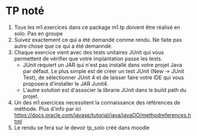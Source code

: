 # TP noté
1. Tous les m1.exercices dans ce package m1.tp doivent être réalisé en solo. Pas en groupe
2. Suivez exactement ce qui a été demandé comme rendu. Ne faite pas autre chose que ce qui a été demanndé.
3. Chaque exercice vient avec des tests unitaires JUnit qui vous permettent de vérifier que votre implantation passe les tests.
   - JUnit requiert un JAR qui n'est pas installé dans votre projet Java par défaut. Le plus simple est de créer un test JUnit (New -> JUnit Test), de sélectionner JUnit 4 et de laisser faire votre IDE qui vous proposera d'installer le JAR Junit4.
   - L'autre solution est d'associer la librarie JUnit dans le build path du projet.
4. Un des m1.exercices necessitent la connaissance des références de méthode. Plus d'info par ici https://docs.oracle.com/javase/tutorial/java/javaOO/methodreferences.html
5. Le rendu se fera sur le devoir tp_solo créé dans moodle
